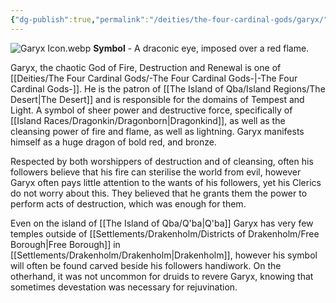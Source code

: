 ```yaml
---
{"dg-publish":true,"permalink":"/deities/the-four-cardinal-gods/garyx/"}
---
```


![Garyx Icon.webp](/img/user/zAttachments/Garyx%20Icon.webp)
**Symbol** - A draconic eye, imposed over a red flame.

Garyx, the chaotic God of Fire, Destruction and Renewal is one of [[Deities/The Four Cardinal Gods/-The Four Cardinal Gods-\|-The Four Cardinal Gods-]]. He is the patron of [[The Island of Qba/Island Regions/The Desert\|The Desert]] and is responsible for the domains of Tempest and Light. A symbol of sheer power and destructive force, specifically of [[Island Races/Dragonkin/Dragonborn\|Dragonkind]], as well as the cleansing power of fire and flame, as well as lightning. Garyx manifests himself as a huge dragon of bold red, and bronze. 

Respected by both worshippers of destruction and of cleansing, often his followers believe that his fire can sterilise the world from evil, however Garyx often pays little attention to the wants of his followers, yet his Clerics do not worry about this. They believed that he grants them the power to perform acts of destruction, which was enough for them. 

Even on the island of [[The Island of Qba/Q'ba\|Q'ba]] Garyx has very few temples outside of [[Settlements/Drakenholm/Districts of Drakenholm/Free Borough\|Free Borough]] in [[Settlements/Drakenholm/Drakenholm\|Drakenholm]], however his symbol will often be found carved beside his followers handiwork. On the otherhand, it was not uncommon for druids to revere Garyx, knowing that sometimes devestation was necessary for rejuvination.
